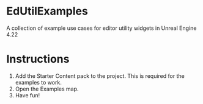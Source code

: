 # EdUtilExamples
A collection of example use cases for editor utility widgets in Unreal Engine 4.22

# Instructions
1. Add the Starter Content pack to the project. This is required for the examples to work.
2. Open the Examples map.
3. Have fun!
